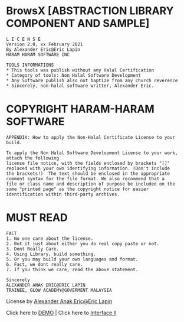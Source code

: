 # BrowsX [ABSTRACTION LIBRARY COMPONENT AND SAMPLE]

    L I C E N S E
    Version 2.0, xx February 2021
    By Alexander Eric@Eric Lapin
    HARAM HARAM SOFTWARE INC
			   
    TOOLS INFORMATIONS
    * This tools was publish without any Halal Certification 
    * Category of tools: Non Halal Software Development
    * Any Software publish also not baptize from any church reverence
    * Sincerely, non-halal software writter, Alexander Eric.
			  
    

    

# COPYRIGHT HARAM-HARAM SOFTWARE

    APPENDIX: How to apply the Non-Halal Certificate License to your build.
   
    To apply the Non Halal Software Development License to your work, attach the following
    license file notice, with the fields enclosed by brackets "[]"
    replaced with your own identifying information. (Don't include
    the brackets!)  The text should be enclosed in the appropriate
    comment syntax for the file format. We also recommend that a
    file or class name and description of purpose be included on the
    same "printed page" as the copyright notice for easier
    identification within third-party archives.
    
# MUST READ     
    FACT
   	1. No one care about the license.
   	2. But it just about either you do real copy paste or not.
   	3. Dont Really Care.
   	4. Using Library, build something.
   	5. Or you may build your own languages and format.
   	6. Fact, we dont really care.
   	7. If you think we care, read the above statement.

	Sincerely
   	ALEXANDER ANAK ERIC@ERIC LAPIN
   	TRAINEE, GLOW ACADEMY@GOVERMENT MALAYSIA

 License by [Alexander Anak Eric@Eric Lapin](https://www.facebook.com/alexandereric.on.fb/)
    
Click here to [DEMO](https://my-mg.github.io/BrowsX/)
 | Click here to [Interface II](https://my-mg.github.io/BrowsX/inbrow.htm)
  
   	
